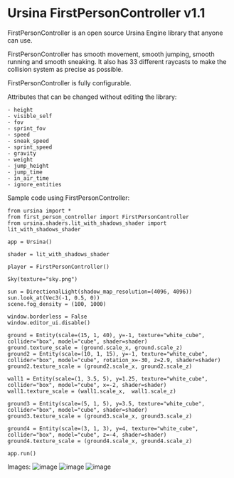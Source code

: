 # Ursina FirstPersonController v1.1

FirstPersonController is an open source Ursina Engine library that anyone can use.

FirstPersonController has smooth movement, smooth jumping, smooth running and smooth sneaking. It also has 33 different raycasts to make the collision system as precise as possible.

FirstPersonController is fully configurable.

Attributes that can be changed without editing the library:
```
- height
- visible_self
- fov
- sprint_fov
- speed
- sneak_speed
- sprint_speed
- gravity
- weight
- jump_height
- jump_time
- in_air_time
- ignore_entities
```

Sample code using FirstPersonController:
```
from ursina import *
from first_person_controller import FirstPersonController
from ursina.shaders.lit_with_shadows_shader import lit_with_shadows_shader

app = Ursina()

shader = lit_with_shadows_shader

player = FirstPersonController()

Sky(texture="sky.png")

sun = DirectionalLight(shadow_map_resolution=(4096, 4096))
sun.look_at(Vec3(-1, 0.5, 0))
scene.fog_density = (100, 1000)

window.borderless = False
window.editor_ui.disable()

ground = Entity(scale=(15, 1, 40), y=-1, texture="white_cube", collider="box", model="cube", shader=shader)
ground.texture_scale = (ground.scale_x, ground.scale_z)
ground2 = Entity(scale=(10, 1, 15), y=-1, texture="white_cube", collider="box", model="cube", rotation_x=-30, z=2.9, shader=shader)
ground2.texture_scale = (ground2.scale_x, ground2.scale_z)

wall1 = Entity(scale=(1, 3.5, 5), y=1.25, texture="white_cube", collider="box", model="cube", x=-2, shader=shader)
wall1.texture_scale = (wall1.scale_x,  wall1.scale_z)

ground3 = Entity(scale=(5, 1, 5), y=3.5, texture="white_cube", collider="box", model="cube", shader=shader)
ground3.texture_scale = (ground3.scale_x, ground3.scale_z)

ground4 = Entity(scale=(3, 1, 3), y=4, texture="white_cube", collider="box", model="cube", z=-4, shader=shader)
ground4.texture_scale = (ground4.scale_x, ground4.scale_z)

app.run()
```

Images:
![image](https://github.com/aleksander788/ursina_firstpersoncontroller/assets/133954902/0d854e32-621f-4cc4-afb7-0fd6364a4ede)
![image](https://github.com/aleksander788/ursina_firstpersoncontroller/assets/133954902/511f9475-d6fe-4a95-a929-3e2fd96216c7)
![image](https://github.com/aleksander788/ursina_firstpersoncontroller/assets/133954902/5b0c13aa-799e-4fc9-8dcb-b082a4d79472)
